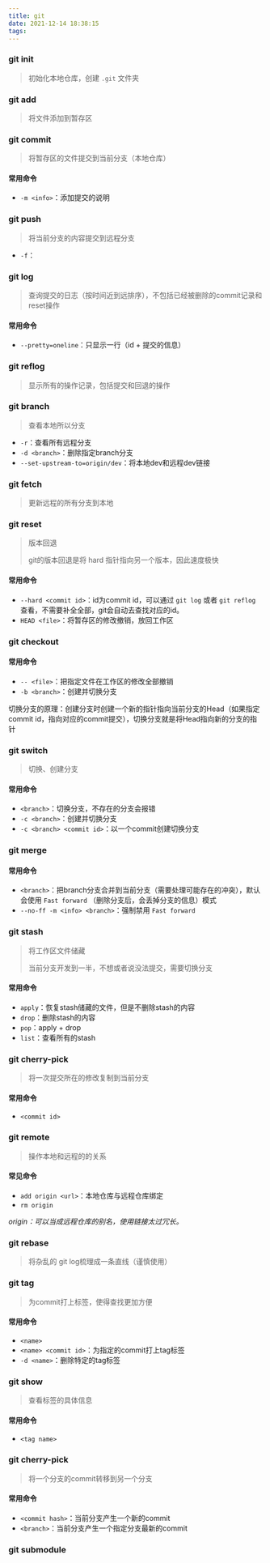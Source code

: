 ```yaml
---
title: git
date: 2021-12-14 18:38:15
tags:
---
```




### git init

> 初始化本地仓库，创建 `.git` 文件夹



### git add

> 将文件添加到暂存区



### git commit

> 将暂存区的文件提交到当前分支（本地仓库）

#### 常用命令

+ `-m <info>`：添加提交的说明



### git push

> 将当前分支的内容提交到远程分支

+ `-f`：



### git log

> 查询提交的日志（按时间近到远排序），不包括已经被删除的commit记录和reset操作

#### 常用命令

+ `--pretty=oneline`：只显示一行（id + 提交的信息）



### git reflog

> 显示所有的操作记录，包括提交和回退的操作



### git branch

> 查看本地所以分支

+ `-r`：查看所有远程分支
+ `-d <branch>`：删除指定branch分支
+ `--set-upstream-to=origin/dev`：将本地dev和远程dev链接



### git fetch

> 更新远程的所有分支到本地



### git reset

> 版本回退
>
> git的版本回退是将 hard 指针指向另一个版本，因此速度极快

#### 常用命令

+ `--hard <commit id>`：id为commit id，可以通过 `git log` 或者 `git reflog` 查看，不需要补全全部，git会自动去查找对应的id。
+ `HEAD <file>`：将暂存区的修改撤销，放回工作区



### git checkout

> 

#### 常用命令

+ `-- <file>`：把指定文件在工作区的修改全部撤销
+ `-b <branch>`：创建并切换分支



切换分支的原理：创建分支时创建一个新的指针指向当前分支的Head（如果指定commit id，指向对应的commit提交），切换分支就是将Head指向新的分支的指针



### git switch

> 切换、创建分支

#### 常用命令

+ `<branch>`：切换分支，不存在的分支会报错
+ `-c <branch>`：创建并切换分支
+ `-c <branch> <commit id>`：以一个commit创建切换分支



### git merge

#### 常用命令

+ `<branch>`：把branch分支合并到当前分支（需要处理可能存在的冲突），默认会使用 `Fast forward` （删除分支后，会丢掉分支的信息）模式
+ `--no-ff -m <info> <branch>`：强制禁用 `Fast forward`



### git stash

> 将工作区文件储藏
>
> 当前分支开发到一半，不想或者说没法提交，需要切换分支

#### 常用命令

+ `apply`：恢复stash储藏的文件，但是不删除stash的内容
+ `drop`：删除stash的内容
+ `pop`：apply + drop
+ `list`：查看所有的stash



### git cherry-pick

> 将一次提交所在的修改复制到当前分支

#### 常用命令

+ `<commit id>`



### git remote

> 操作本地和远程的的关系

#### 常见命令

+ `add origin <url>`：本地仓库与远程仓库绑定
+ `rm origin`

*origin：可以当成远程仓库的别名，使用链接太过冗长。*



### git rebase

> 将杂乱的 git log梳理成一条直线（谨慎使用）



### git tag

> 为commit打上标签，使得查找更加方便

#### 常用命令

+ `<name>`
+ `<name> <commit id>`：为指定的commit打上tag标签
+ `-d <name>`：删除特定的tag标签



### git show

> 查看标签的具体信息

#### 常用命令

+ `<tag name>`



### git cherry-pick

> 将一个分支的commit转移到另一个分支

#### 常用命令

+ `<commit hash>`：当前分支产生一个新的commit
+ `<branch>`：当前分支产生一个指定分支最新的commit



### git submodule

